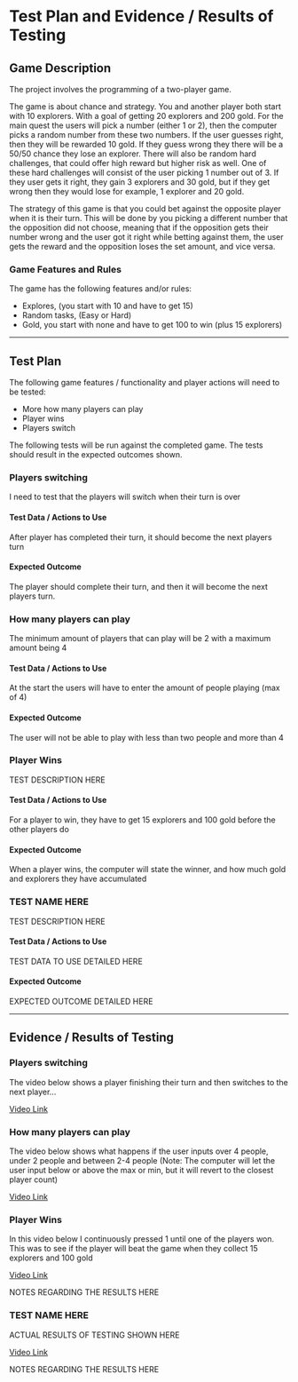 # Test Plan and Evidence / Results of Testing

## Game Description

The project involves the programming of a two-player game.

The game is about chance and strategy. You and another player both start with 10 explorers. 
With a goal of getting 20 explorers and 200 gold.
For the main quest the users will pick a number (either 1 or 2), 
then the computer picks a random number from these two numbers.
If the user guesses right, then they will be rewarded 10 gold. 
If they guess wrong they there will be a 50/50 chance they lose an explorer.
There will also be random hard challenges, that could offer high reward but higher risk as well. 
One of these hard challenges will consist of the user picking 1 number out of 3. 
If they user gets it right, they gain 3 explorers and 30 gold, but if they get wrong then they would lose for example, 1 explorer and 20 gold.

The strategy of this game is that you could bet against the opposite player when it is their turn.
This will be done by you picking a different number that the opposition did not choose, 
meaning that if the opposition gets their number wrong and the user got it right while betting against them, 
the user gets the reward and the opposition loses the set amount, and vice versa.

### Game Features and Rules

The game has the following features and/or rules:

- Explores, (you start with 10 and have to get 15)
- Random tasks, (Easy or Hard)
- Gold, you start with none and have to get 100 to win (plus 15 explorers)

---

## Test Plan

The following game features / functionality and player actions will need to be tested:

- More how many players can play
- Player wins
- Players switch

The following tests will be run against the completed game. The tests should result in the expected outcomes shown.


### Players switching
I need to test that the players will switch when their turn is over

#### Test Data / Actions to Use

After player has completed their turn, it should become the next players turn

#### Expected Outcome

The player should complete their turn, and then it will become the next players turn.





### How many players can play

The minimum amount of players that can play will be 2 with a maximum amount being 4

#### Test Data / Actions to Use

At the start the users will have to enter the amount of people playing (max of 4)

#### Expected Outcome

The user will not be able to play with less than two people and more than 4





### Player Wins

TEST DESCRIPTION HERE

#### Test Data / Actions to Use

For a player to win, they have to get 15 explorers and 100 gold before the other players do

#### Expected Outcome

When a player wins, the computer will state the winner, and how much gold and explorers they have accumulated






### TEST NAME HERE

TEST DESCRIPTION HERE

#### Test Data / Actions to Use

TEST DATA TO USE DETAILED HERE

#### Expected Outcome

EXPECTED OUTCOME DETAILED HERE


---


## Evidence / Results of Testing

### Players switching

The video below shows a player finishing their turn and then switches to the next player...

[Video Link](https://mywaimeaschool-my.sharepoint.com/:v:/g/personal/jmblack_waimea_school_nz/EQMf5-Q_wwBHoNrpF4e1HoEBGLJsE8EFhFN9X6_QZnI9yA?nav=eyJyZWZlcnJhbEluZm8iOnsicmVmZXJyYWxBcHAiOiJTdHJlYW1XZWJBcHAiLCJyZWZlcnJhbFZpZXciOiJTaGFyZURpYWxvZy1MaW5rIiwicmVmZXJyYWxBcHBQbGF0Zm9ybSI6IldlYiIsInJlZmVycmFsTW9kZSI6InZpZXcifX0%3D&e=N24rBZ)


### How many players can play

The video below shows what happens if the user inputs over 4 people, under 2 people and between 2-4 people
(Note: The computer will let the user input below or above the max or min, 
but it will revert to the closest player count)

[Video Link](https://mywaimeaschool-my.sharepoint.com/:v:/g/personal/jmblack_waimea_school_nz/EV7Cycz2UuJGpuMhVurPDnwBueQB2ucOVf7QA3_OFm82lA?nav=eyJyZWZlcnJhbEluZm8iOnsicmVmZXJyYWxBcHAiOiJTdHJlYW1XZWJBcHAiLCJyZWZlcnJhbFZpZXciOiJTaGFyZURpYWxvZy1MaW5rIiwicmVmZXJyYWxBcHBQbGF0Zm9ybSI6IldlYiIsInJlZmVycmFsTW9kZSI6InZpZXcifX0%3D&e=hQ1CDC)




### Player Wins

In this video below I continuously pressed 1 until one of the players won. 
This was to see if the player will beat the game when they collect 15 explorers and 100 gold

[Video Link](https://mywaimeaschool-my.sharepoint.com/:v:/g/personal/jmblack_waimea_school_nz/EfEitn2twNZHoUz95kIx3IUBaP7rtQ1KgcQfEj_LFlIwnQ?nav=eyJyZWZlcnJhbEluZm8iOnsicmVmZXJyYWxBcHAiOiJTdHJlYW1XZWJBcHAiLCJyZWZlcnJhbFZpZXciOiJTaGFyZURpYWxvZy1MaW5rIiwicmVmZXJyYWxBcHBQbGF0Zm9ybSI6IldlYiIsInJlZmVycmFsTW9kZSI6InZpZXcifX0%3D&e=Kw0Vjb)

NOTES REGARDING THE RESULTS HERE


### TEST NAME HERE

ACTUAL RESULTS OF TESTING SHOWN HERE

[Video Link]()

NOTES REGARDING THE RESULTS HERE

